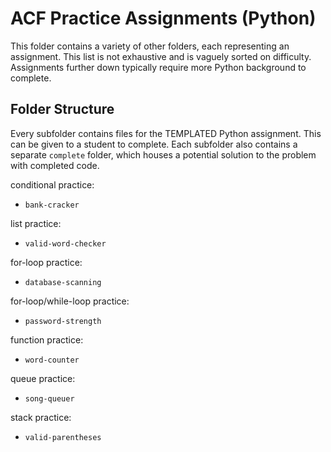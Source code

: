 # ACF Practice Assignments (Python)
This folder contains a variety of other folders, each representing an assignment. 
This list is not exhaustive and is vaguely sorted on difficulty. 
Assignments further down typically require more Python background to complete. 

## Folder Structure
Every subfolder contains files for the TEMPLATED Python assignment. This can be
given to a student to complete. Each subfolder also contains a separate `complete`
folder, which houses a potential solution to the problem with completed code.

conditional practice:
- `bank-cracker`

list practice: 
- `valid-word-checker`

for-loop practice: 

- `database-scanning`

for-loop/while-loop practice: 
- `password-strength`

function practice: 
- `word-counter`

queue practice: 
- `song-queuer`

stack practice: 
- `valid-parentheses`